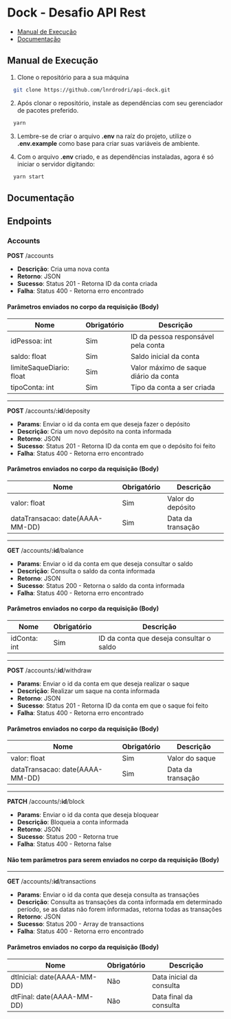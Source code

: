# Dock - Desafio API Rest

- [Manual de Execução](#manual-de-execuo)
- [Documentação](#documentao)

## Manual de Execução

1. Clone o repositório para a sua máquina
  ```bash
    git clone https://github.com/lnrdrodri/api-dock.git
  ```

2. Após clonar o repositório, instale as dependências com seu gerenciador de pacotes preferido.
  ```bash
    yarn
  ```

3. Lembre-se de criar o arquivo **.env** na raíz do projeto, utilize o **.env.example** como base para criar suas variáveis de ambiente.

4. Com o arquivo **.env** criado, e as dependências instaladas, agora é só iniciar o servidor digitando:
  ```bash
    yarn start
  ```

## Documentação

## Endpoints

### Accounts

**POST** /accounts

- **Descrição**: Cria uma nova conta
- **Retorno**: JSON
-  **Sucesso**: Status 201 - Retorna ID da conta criada
- **Falha**: Status 400 - Retorna erro encontrado

#### Parâmetros enviados no corpo da requisição (Body)

|Nome|Obrigatório|Descrição|
|--|--|--|
|idPessoa: int|Sim|ID da pessoa responsável pela conta|
|saldo: float|Sim|Saldo inicial da conta|
|limiteSaqueDiario: float|Sim|Valor máximo de saque diário da conta|
|tipoConta: int|Sim| Tipo da conta a ser criada|
---
**POST** /accounts/**:id**/deposity

- **Params**: Enviar o id da conta em que deseja fazer o depósito
- **Descrição**: Cria um novo depósito na conta informada
- **Retorno**: JSON
-  **Sucesso**: Status 201 - Retorna ID da conta em que o depósito foi feito
- **Falha**: Status 400 - Retorna erro encontrado

#### Parâmetros enviados no corpo da requisição (Body)

|Nome|Obrigatório|Descrição|
|--|--|--|
|valor: float|Sim|Valor do depósito|
|dataTransacao: date(AAAA-MM-DD)|Sim|Data da transação|

---
**GET** /accounts/**:id**/balance

- **Params**: Enviar o id da conta em que deseja consultar o saldo
- **Descrição**: Consulta o saldo da conta informada
- **Retorno**: JSON
-  **Sucesso**: Status 200 - Retorna o saldo da conta informada
- **Falha**: Status 400 - Retorna erro encontrado

#### Parâmetros enviados no corpo da requisição (Body)

|Nome|Obrigatório|Descrição|
|--|--|--|
|idConta: int|Sim|ID da conta que deseja consultar o saldo|

---
**POST** /accounts/**:id**/withdraw

- **Params**: Enviar o id da conta em que deseja realizar o saque
- **Descrição**: Realizar um saque na conta informada
- **Retorno**: JSON
-  **Sucesso**: Status 201 - Retorna ID da conta em que o saque foi feito
- **Falha**: Status 400 - Retorna erro encontrado

#### Parâmetros enviados no corpo da requisição (Body)

|Nome|Obrigatório|Descrição|
|--|--|--|
|valor: float|Sim|Valor do saque|
|dataTransacao: date(AAAA-MM-DD)|Sim|Data da transação|

---
**PATCH** /accounts/**:id**/block

- **Params**: Enviar o id da conta que deseja bloquear
- **Descrição**: Bloqueia a conta informada
- **Retorno**: JSON
-  **Sucesso**: Status 200 - Retorna true
- **Falha**: Status 400 - Retorna false

#### Não tem parâmetros para serem enviados no corpo da requisição (Body)

---
**GET** /accounts/**:id**/transactions

- **Params**: Enviar o id da conta que deseja consulta as transações
- **Descrição**: Consulta as transações da conta informada em determinado período, se as datas não forem informadas, retorna todas as transações
- **Retorno**: JSON
-  **Sucesso**: Status 200 - Array de transactions
- **Falha**: Status 400 - Retorna erro encontrado

#### Parâmetros enviados no corpo da requisição (Body)

|Nome|Obrigatório|Descrição|
|--|--|--|
|dtInicial: date(AAAA-MM-DD)|Não|Data inicial da consulta|
|dtFinal: date(AAAA-MM-DD)|Não|Data final da consulta|
